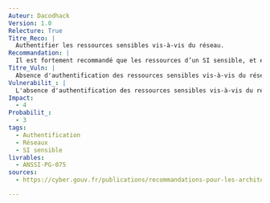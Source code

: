 ```yaml
---
Auteur: Dacodhack
Version: 1.0
Relecture: True
Titre_Reco: |
  Authentifier les ressources sensibles vis-à-vis du réseau.
Recommandation: |
  Il est fortement recommandé que les ressources d’un SI sensible, et en premier lieu les moyens distribués, soient authentifiés, avant de pouvoir bénéficier d’une connectivité sur le réseau local sensible.
Titre_Vuln: |
  Absence d'authentification des ressources sensibles vis-à-vis du réseau.
Vulnerabilit_: |
  L'absence d'authentification des ressources sensibles vis-à-vis du réseau augmente le risque d'accès non autorisé, de compromission des données sensibles, et d'intrusion dans le SI sensible via des équipements non authentifiés.
Impact:
  - 4
Probabilit_:
  - 3
tags:
  - Authentification
  - Réseaux
  - SI sensible
livrables:
  - ANSSI-PG-075
sources:
  - https://cyber.gouv.fr/publications/recommandations-pour-les-architectures-des-si-sensibles-ou-dr

---
```


